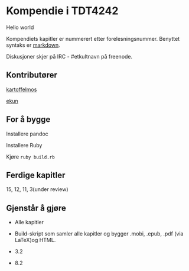 # Kompendie i TDT4242

Hello world


Kompendiets kapitler er nummerert etter forelesningsnummer. Benyttet syntaks er [markdown](http://daringfireball.net/projects/markdown/).

Diskusjoner skjer på IRC - #etkultnavn på freenode.

## Kontributører
[kartoffelmos](http://kartoffelmos.net)

[ekun](http://glittum.org)

## For å bygge
Installere pandoc

Installere Ruby

Kjøre `ruby build.rb`

## Ferdige kapitler
15, 12, 11, 3(under review)

## Gjenstår å gjøre
* Alle kapitler
* Build-skript som samler alle kapitler og bygger .mobi, .epub, .pdf (via LaTeX)og HTML.

* 3.2
* 8.2
